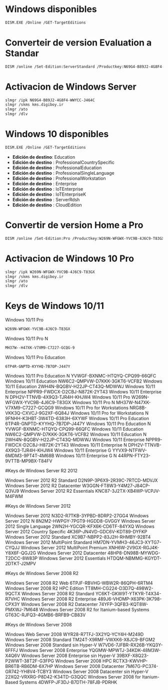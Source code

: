 # Windows disponibles
```bash
DISM.EXE /Online /GET-TargetEditions
```
# Converteir de version Evaluation a Standar
```bash
DISM /online /Set-Edition:ServerStandard /Productkey:N69G4-B89J2-4G8F4-WWYCC-J464C /AcceptEula
```
# Activacion de Windows Server 
```bash
slmgr /ipk N69G4-B89J2-4G8F4-WWYCC-J464C 
slmgr /skms kms.digiboy.ir
slmgr /ato
slmgr /dlv
```

# Windows 10 disponibles 
```bash
DISM.EXE /Online /GET-TargetEditions
```
- **Edición de destino**: Education
- **Edición de destino** : ProfessionalCountrySpecific
- **Edición de destino** : ProfessionalEducation
- **Edición de destino** : ProfessionalSingleLanguage
- **Edición de destino** : ProfessionalWorkstation
- **Edición de destino** : Enterprise
- **Edición de destino** : IoTEnterprise
- **Edición de destino** : IoTEnterpriseK
- **Edición de destino** : ServerRdsh
- **Edición de destino** : CloudEdition

# Convertir de version Home a Pro
```bash
DISM /online /Set-Edition:Pro /Productkey:W269N-WFGWX-YVC9B-4J6C9-T83GX /AcceptEula
```
# Activacion de Windows 10 Pro
```bash
slmgr /ipk W269N-WFGWX-YVC9B-4J6C9-T83GX 
slmgr /skms kms.digiboy.ir
slmgr /ato
slmgr /dlv
```

# Keys de Windows 10/11

Windows 10/11 Pro
```bash
W269N-WFGWX-YVC9B-4J6C9-T83GX
```

Windows 10/11 Pro N 
```bash
MH37W--H47XK-V7XM9-C7227-GCQG-9
```
Windows 10/11 Pro Education 
```
6TP4R-GNPTD-KYYHQ-7B7OP-J447Y
```
Windows 10/11 Pro Education N YVWGF-BXNMC-HTQYQ-CPQ99-66QFC
Windows 10/11 Education NW6C2-QMPVW-D7KKK-3GKT6-VCFB2
Windows 10/11 Education 2WH4N-BQGBV-H22JP-CT43Q-MDWWJ
Windows 10/11 Enterprise NPPR9-FWDCX-D2CBJ-N872K-2YT43
Windows 10/11 Enterprise N DPH2V-TTNVB-4X9Q3-TJR4H-KHJW4
Windows 10/11 Pro W269N-WFGWX-YVC9B-4J6C9-T83GX
Windows 10/11 Pro N MH37W-N47XK-V7XM9-C7227-GCQG9
Windows 10/11 Pro for Workstations NRG8B-VKK3Q-CXVCJ-9G2XF-6Q84J
Windows 10/11 Pro for Workstations N 9FNHH-K3HBT-3W4TD-6383H-6XYWF
Windows 10/11 Pro Education 6TP4R-GNPTD-KYYHQ-7B7DP-J447Y
Windows 10/11 Pro Education N YVWGF-BXNMC-HTQYQ-CPQ99-66QFC
Windows 10/11 Education NW6C2-QMPVW-D7KKK-3GKT6-VCFB2
Windows 10/11 Education N 2WH4N-8QGBV-H22JP-CT43Q-MDWWJ
Windows 10/11 Enterprise NPPR9-FWDCX-D2C8J-H872K-2YT43
Windows 10/11 Enterprise N DPH2V-TTNVB-4X9Q3-TJR4H-KHJW4
Windows 10/11 Enterprise G YYVX9-NTFWV-6MDM3-9PT4T-4M68B
Windows 10/11 Enterprise G N 44RPN-FTY23-9VTTB-MP9BX-T84FV

#Keys de Windows Server R2 2012

Windows Server 2012 R2 Standard	D2N9P-3P6X9-2R39C-7RTCD-MDVJX
Windows Server 2012 R2 Datacenter W3GGN-FT8W3-Y4M27-J84CP-Q3VJ9
Windows Server 2012 R2 Essentials KNC87-3J2TX-XB4WP-VCPJV-M4FWM

#Keys de Windows Server 2012

Windows Server 2012 N3D2-R7TKB-3YPBD-8DRP2-27GG4
Windows Server 2012 N 8N2M2-HWPGY-7PGT9-HGDD8-GVGGY
Windows Server 2012 Single Language 2WN2H-YGCQR-KFX6K-CD6TF-84YXQ
Windows Server 2012 Country Specific 4K36P-JN4VD-GDC6V-KDT89-DYFKP
Windows Server 2012 Standard XC9B7-NBPP2-83J2H-RHMBY-92BT4
Windows Server 2012 MultiPoint Standard	HM7DN-YVMH3-46JC3-XYTG7-CYQJJ
Windows Server 2012 MultiPoint Premium	XNH6W-2V9GX-RGJ4K-Y8X6F-QGJ2G
Windows Server 2012 Datacenter	48HP8-DN98B-MYWDG-T2DCC-8W83P
Windows Server 2012 Essentials	HTDQM-NBMMG-KGYDT-2DTKT-J2MPV

#Keys de Windows Server 2008 R2

Windows Server 2008 R2 Web 6TPJF-RBVHG-WBW2R-86QPH-6RTM4
Windows Server 2008 R2 HPC Edition TT8MH-CG224-D3D7Q-498W2-9QCTX
Windows Server 2008 R2 Standard	YC6KT-GKW9T-YTKYR-T4X34-R7VHC
Windows Server 2008 R2 Enterprise 489J6-VHDMP-X63PK-3K798-CPX3Y
Windows Server 2008 R2 Datacenter 74YFP-3QFB3-KQT8W-PMXWJ-7M648
Windows Server 2008 R2 for Itanium-based Systems GT63C-RJFQ3-4GMB6-BRFB9-CB83V

#Keys de Windows Server 2008 

Windows Web Server 2008	WYR28-R7TFJ-3X2YQ-YCY4H-M249D
Windows Server 2008 Standard TM24T-X9RMF-VWXK6-X8JC9-BFGM2
Windows Server 2008 Standard sin Hyper-V W7VD6-7JFBR-RX26B-YKQ3Y-6FFFJ
Windows Server 2008 Enterprise	YQGMW-MPWTJ-34KDK-48M3W-X4Q6V
Windows Server 2008 Enterprise sin Hyper-V 39BXF-X8Q23-P2WWT-38T2F-G3FPG
Windows Server 2008 HPC	RCTX3-KWVHP-BR6TB-RB6DM-6X7HP
Windows Server 2008 Datacenter	7M67G-PC374-GR742-YH8V4-TCBY3
Windows Server 2008 Datacenter sin Hyper-V 22XQ2-VRXRG-P8D42-K34TD-G3QQC
Windows Server 2008 for Itanium-Based Systems 4DWFP-JF3DJ-B7DTH-78FJB-PDRHK
































